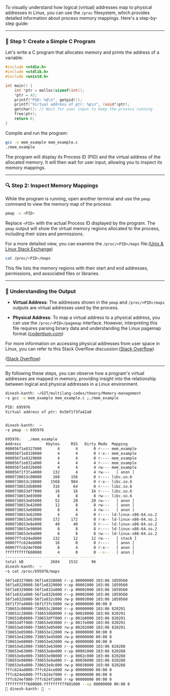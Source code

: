 To visually understand how logical (virtual) addresses map to physical addresses in Linux, you can use the `/proc` filesystem, which provides detailed information about process memory mappings. Here's a step-by-step guide:

---

### 🧪 Step 1: Create a Simple C Program

Let's write a C program that allocates memory and prints the address of a variable:

```c
#include <stdio.h>
#include <stdlib.h>
#include <unistd.h>

int main() {
    int *ptr = malloc(sizeof(int));
    *ptr = 42;
    printf("PID: %d\n", getpid());
    printf("Virtual address of ptr: %p\n", (void*)ptr);
    getchar(); // Wait for user input to keep the process running
    free(ptr);
    return 0;
}
```



Compile and run the program:

```bash
gcc -o mem_example mem_example.c
./mem_example
```



The program will display its Process ID (PID) and the virtual address of the allocated memory. It will then wait for user input, allowing you to inspect its memory mappings.

---

### 🔍 Step 2: Inspect Memory Mappings

While the program is running, open another terminal and use the `pmap` command to view the memory map of the process:

```bash
pmap -x <PID>
```



Replace `<PID>` with the actual Process ID displayed by the program. The `pmap` output will show the virtual memory regions allocated to the process, including their sizes and permissions.

For a more detailed view, you can examine the `/proc/<PID>/maps` file:([Unix & Linux Stack Exchange][1])

```bash
cat /proc/<PID>/maps
```



This file lists the memory regions with their start and end addresses, permissions, and associated files or libraries.

---

### 🧠 Understanding the Output

* **Virtual Address**: The addresses shown in the `pmap` and `/proc/<PID>/maps` outputs are virtual addresses used by the process.

* **Physical Address**: To map a virtual address to a physical address, you can use the `/proc/<PID>/pagemap` interface. However, interpreting this file requires parsing binary data and understanding the Linux pagemap format.([codentium.com][2])

For more information on accessing physical addresses from user space in Linux, you can refer to this Stack Overflow discussion:([Stack Overflow][3])

([Stack Overflow][4])

---

By following these steps, you can observe how a program's virtual addresses are mapped in memory, providing insight into the relationship between logical and physical addresses in a Linux environment.

[1]: https://unix.stackexchange.com/questions/624746/how-to-get-the-mapping-between-physical-and-virtual-memory-page-addresses-in-lin?utm_source=chatgpt.com "How to get the mapping between physical and virtual memory page ..."
[2]: https://codentium.com/accessing-physical-memory-from-userspace-on-linux/?utm_source=chatgpt.com "Accessing physical memory from userspace on Linux - Codentium"
[3]: https://stackoverflow.com/questions/12040303/how-to-access-physical-addresses-from-user-space-in-linux/45127890?utm_source=chatgpt.com "How to access physical addresses from user space in Linux?"
[4]: https://stackoverflow.com/questions/5748492/is-there-any-api-for-determining-the-physical-address-from-virtual-address-in-li?utm_source=chatgpt.com "Is there any API for determining the physical address from virtual ..."

```bash
dinesh-kanth: ~/GIT/multilang-codes/thoery/Memory-management
─❯ gcc -o mem_example mem_example.c ;./mem_example

PID: 695976
Virtual address of ptr: 0x56f1f3fa42a0


dinesh-kanth:  ~ 
─❯ pmap -x 695976

695976:   ./mem_example
Address           Kbytes     RSS   Dirty Mode  Mapping
000056f1e8327000       4       4       0 r---- mem_example
000056f1e8328000       4       4       0 r-x-- mem_example
000056f1e8329000       4       4       0 r---- mem_example
000056f1e832a000       4       4       4 r---- mem_example
000056f1e832b000       4       4       4 rw--- mem_example
000056f1f3fa4000     132       4       4 rw---   [ anon ]
0000738653c00000     160     156       0 r---- libc.so.6
0000738653c28000    1568     984       0 r-x-- libc.so.6
0000738653db0000     316      64       0 r---- libc.so.6
0000738653dff000      16      16      16 r---- libc.so.6
0000738653e03000       8       8       8 rw--- libc.so.6
0000738653e05000      52      20      20 rw---   [ anon ]
0000738653e42000      12       8       8 rw---   [ anon ]
0000738653e60000       8       4       4 rw---   [ anon ]
0000738653e62000       4       4       0 r---- ld-linux-x86-64.so.2
0000738653e63000     172     172       0 r-x-- ld-linux-x86-64.so.2
0000738653e8e000      40      40       0 r---- ld-linux-x86-64.so.2
0000738653e98000       8       8       8 r---- ld-linux-x86-64.so.2
0000738653e9a000       8       8       8 rw--- ld-linux-x86-64.so.2
00007ffc624ad000     132      12      12 rw---   [ stack ]
00007ffc624eb000      16       0       0 r----   [ anon ]
00007ffc624ef000       8       4       0 r-x--   [ anon ]
ffffffffff600000       4       0       0 --x--   [ anon ]
---------------- ------- ------- ------- 
total kB            2684    1532      96
dinesh-kanth:  ~ 
─❯ cat /proc/695976/maps

56f1e8327000-56f1e8328000 r--p 00000000 103:06 1859560                   /home/dinesh-kanth/GIT/multilang-codes/thoery/Memory-management/mem_example
56f1e8328000-56f1e8329000 r-xp 00001000 103:06 1859560                   /home/dinesh-kanth/GIT/multilang-codes/thoery/Memory-management/mem_example
56f1e8329000-56f1e832a000 r--p 00002000 103:06 1859560                   /home/dinesh-kanth/GIT/multilang-codes/thoery/Memory-management/mem_example
56f1e832a000-56f1e832b000 r--p 00002000 103:06 1859560                   /home/dinesh-kanth/GIT/multilang-codes/thoery/Memory-management/mem_example
56f1e832b000-56f1e832c000 rw-p 00003000 103:06 1859560                   /home/dinesh-kanth/GIT/multilang-codes/thoery/Memory-management/mem_example
56f1f3fa4000-56f1f3fc5000 rw-p 00000000 00:00 0                          [heap]
738653c00000-738653c28000 r--p 00000000 103:06 820291                    /usr/lib/x86_64-linux-gnu/libc.so.6
738653c28000-738653db0000 r-xp 00028000 103:06 820291                    /usr/lib/x86_64-linux-gnu/libc.so.6
738653db0000-738653dff000 r--p 001b0000 103:06 820291                    /usr/lib/x86_64-linux-gnu/libc.so.6
738653dff000-738653e03000 r--p 001fe000 103:06 820291                    /usr/lib/x86_64-linux-gnu/libc.so.6
738653e03000-738653e05000 rw-p 00202000 103:06 820291                    /usr/lib/x86_64-linux-gnu/libc.so.6
738653e05000-738653e12000 rw-p 00000000 00:00 0 
738653e42000-738653e45000 rw-p 00000000 00:00 0 
738653e60000-738653e62000 rw-p 00000000 00:00 0 
738653e62000-738653e63000 r--p 00000000 103:06 820288                    /usr/lib/x86_64-linux-gnu/ld-linux-x86-64.so.2
738653e63000-738653e8e000 r-xp 00001000 103:06 820288                    /usr/lib/x86_64-linux-gnu/ld-linux-x86-64.so.2
738653e8e000-738653e98000 r--p 0002c000 103:06 820288                    /usr/lib/x86_64-linux-gnu/ld-linux-x86-64.so.2
738653e98000-738653e9a000 r--p 00036000 103:06 820288                    /usr/lib/x86_64-linux-gnu/ld-linux-x86-64.so.2
738653e9a000-738653e9c000 rw-p 00038000 103:06 820288                    /usr/lib/x86_64-linux-gnu/ld-linux-x86-64.so.2
7ffc624ad000-7ffc624ce000 rw-p 00000000 00:00 0                          [stack]
7ffc624eb000-7ffc624ef000 r--p 00000000 00:00 0                          [vvar]
7ffc624ef000-7ffc624f1000 r-xp 00000000 00:00 0                          [vdso]
ffffffffff600000-ffffffffff601000 --xp 00000000 00:00 0                  [vsyscall]
 dinesh-kanth:   ~ 

```
